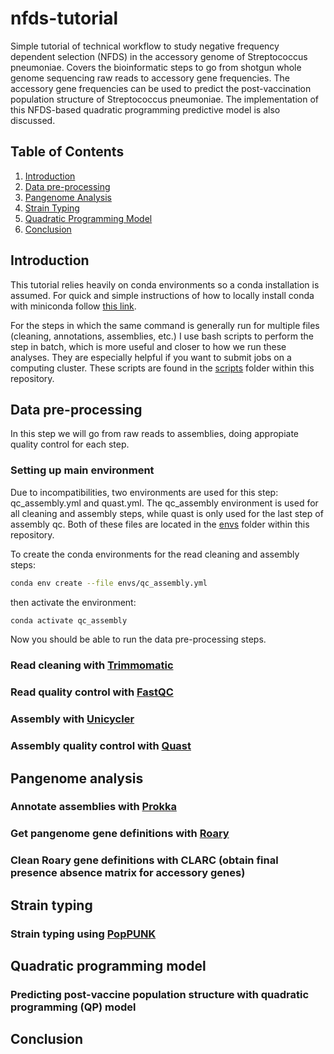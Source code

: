 # nfds-tutorial
Simple tutorial of technical workflow to study negative frequency dependent selection (NFDS) in the accessory genome of Streptococcus pneumoniae. Covers the bioinformatic steps to go from shotgun whole genome sequencing raw reads to accessory gene frequencies. The accessory gene frequencies can be used to predict the post-vaccination population structure of Streptococcus pneumoniae. The implementation of this NFDS-based quadratic programming predictive model is also discussed.

## Table of Contents
1. [Introduction](#introduction)
2. [Data pre-processing](#data-pre-processing)
3. [Pangenome Analysis](#pangenome-analysis)
4. [Strain Typing](#strain-typing)
5. [Quadratic Programming Model](#quadratic-programming-model)
6. [Conclusion](#conclusion)

## Introduction

This tutorial relies heavily on conda environments so a conda installation is assumed. For quick and simple instructions of how to locally install conda with miniconda follow [this link](https://docs.anaconda.com/free/miniconda/#quick-command-line-install).

For the steps in which the same command is generally run for multiple files (cleaning, annotations, assemblies, etc.) I use bash scripts to perform the step in batch, which is more useful and closer to how we run these analyses. They are especially helpful if you want to submit jobs on a computing cluster. These scripts are found in the [scripts](/scripts) folder within this repository.

## Data pre-processing

In this step we will go from raw reads to assemblies, doing appropiate quality control for each step. 

### Setting up main environment

Due to incompatibilities, two environments are used for this step: qc_assembly.yml and quast.yml. The qc_assembly environment is used for all cleaning and assembly steps, while quast is only used for the last step of assembly qc. Both of these files are located in the [envs](/envs) folder within this repository.

To create the conda environments for the read cleaning and assembly steps:

```bash
conda env create --file envs/qc_assembly.yml
```

then activate the environment:

```bash
conda activate qc_assembly
```

Now you should be able to run the data pre-processing steps. 

### Read cleaning with [Trimmomatic](https://github.com/timflutre/trimmomatic)

### Read quality control with [FastQC](https://github.com/s-andrews/FastQC)

### Assembly with [Unicycler](https://github.com/rrwick/Unicycler?tab=readme-ov-file#quick-usage)

### Assembly quality control with [Quast](https://github.com/ablab/quast)

## Pangenome analysis

### Annotate assemblies with [Prokka](https://github.com/tseemann/prokka)

### Get pangenome gene definitions with [Roary](https://github.com/sanger-pathogens/Roary)

### Clean Roary gene definitions with CLARC (obtain final presence absence matrix for accessory genes)

## Strain typing 

### Strain typing using [PopPUNK](https://github.com/bacpop/PopPUNK)

## Quadratic programming model 

### Predicting post-vaccine population structure with quadratic programming (QP) model

## Conclusion


